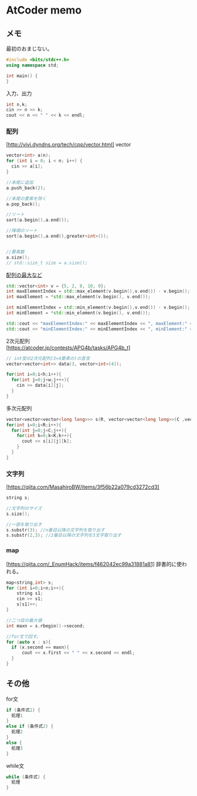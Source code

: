 # AtCoder memo

## メモ
最初のおまじない。  
```C++
#include <bits/stdc++.h>
using namespace std;

int main() {
}
```
入力、出力
```C++
int n,k;
cin >> n >> k;
cout << n << " " << k << endl;
```

### 配列
[http://vivi.dyndns.org/tech/cpp/vector.html]
vector  
```C++
vector<int> a(n);
for (int i = 0; i < n; i++) {
  cin >> a[i];
}

//末尾に追加
a.push_back(2);

//末尾の要素を除く
a.pop_back();

//ソート
sort(a.begin(),a.end());

//降順のソート
sort(a.begin(),a.end(),greater<int>());


//要素数
a.size();
// std::size_t size = a.size();
```
[配列の最大など](https://riptutorial.com/ja/cplusplus/example/11151/%E3%83%99%E3%82%AF%E3%83%88%E3%83%AB%E3%81%AE%E6%9C%80%E5%A4%A7%E3%81%A8%E6%9C%80%E5%B0%8F%E3%81%AE%E8%A6%81%E7%B4%A0%E3%81%A8%E3%81%9D%E3%82%8C%E3%81%9E%E3%82%8C%E3%81%AE%E3%82%A4%E3%83%B3%E3%83%87%E3%83%83%E3%82%AF%E3%82%B9%E3%82%92%E8%A6%8B%E3%81%A4%E3%81%91%E3%82%8B)
```c++
std::vector<int> v = {5, 2, 8, 10, 9};
int maxElementIndex = std::max_element(v.begin(),v.end()) - v.begin();
int maxElement = *std::max_element(v.begin(), v.end());

int minElementIndex = std::min_element(v.begin(),v.end()) - v.begin();
int minElement = *std::min_element(v.begin(), v.end());

std::cout << "maxElementIndex:" << maxElementIndex << ", maxElement:" << maxElement << '\n';
std::cout << "minElementIndex:" << minElementIndex << ", minElement:" << minElement << '\n';
```

2次元配列  
[https://atcoder.jp/contests/APG4b/tasks/APG4b_t]
```C++
// int型の2次元配列(3×4要素の)の宣言
vector<vector<int>> data(3, vector<int>(4));

for(int i=0;i<h;i++){
  for(int j=0;j<w;j++>){
    cin >> data[i][j];
  }
}
```
多次元配列
```C++
vector<vector<vector<long long>>> s(R, vector<vector<long long>>(C ,vector<long long>(K)));
for(int i=0;i<R;i++){
  for(int j=0;j<C;j++){
    for(int k=0;k<K;k++){
      cout << s[i][j][k];
    }
  }
}
```

### 文字列
[https://qiita.com/MasahiroBW/items/3f56b22a079cd3272cd3]
```C++
string s;

//文字列のサイズ  
s.size();

//一部を取り出す  
s.substr(3); //n番目以降の文字列を取り出す
s.substr(2,3); //2番目以降の文字列を3文字取り出す
```

### map
[https://qiita.com/_EnumHack/items/f462042ec99a31881a81]
辞書的に使われる。
```C++
map<string,int> s;
for (int i=0;i<n;i++){
    string s1;
    cin >> s1;
    s[s1]++;
}

//二つ目の最大値
int maxn = s.rbegin()->second;

//for文で回す。
for (auto x : s){
  if (x.second == maxn){
      cout << x.first << " " << x.second << endl;
  }
}
```



## その他
for文  
```C++
if (条件式1) {
  処理1
}
else if (条件式2) {
  処理2
}
else {
  処理3
}
```

while文  
```C++
while (条件式) {
  処理
}
```

